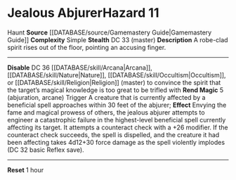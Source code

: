 ﻿---
complexity: Simple
hazard_type: Haunt
id: '41'
level: '11'
name: Jealous Abjurer
rarity: Common
source: '[[DATABASE/source/Gamemastery Guide|Gamemastery Guide]]'
trait:
- '[[DATABASE/trait/Haunt|Haunt]]'
type: Hazard

---
# Jealous Abjurer<span class="item-type">Hazard 11</span>

<span class="item-trait">Haunt</span>
**Source** [[DATABASE/source/Gamemastery Guide|Gamemastery Guide]]
**Complexity** Simple
**Stealth** DC 33 (master)
**Description** A robe-clad spirit rises out of the floor, pointing an accusing finger.

---
**Disable** DC 36 [[DATABASE/skill/Arcana|Arcana]], [[DATABASE/skill/Nature|Nature]], [[DATABASE/skill/Occultism|Occultism]], or [[DATABASE/skill/Religion|Religion]] (master) to convince the spirit that the target’s magical knowledge is too great to be trifled with
**Rend Magic** <span class="action-icon">5</span> (abjuration, arcane) Trigger A creature that is currently affected by a beneficial spell approaches within 30 feet of the abjurer; **Effect** Envying the fame and magical prowess of others, the jealous abjurer attempts to engineer a catastrophic failure in the highest-level beneficial spell currently affecting its target. It attempts a counteract check with a +26 modifier. If the counteract check succeeds, the spell is dispelled, and the creature it had been affecting takes 4d12+30 force damage as the spell violently implodes (DC 32 basic Reflex save).

---
**Reset** 1 hour